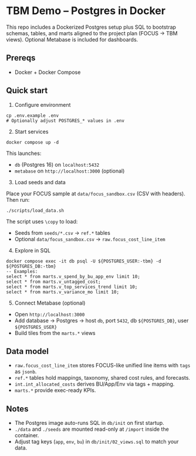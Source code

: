 # TBM Demo – Postgres in Docker

This repo includes a Dockerized Postgres setup plus SQL to bootstrap schemas, tables, and marts aligned to the project plan (FOCUS → TBM views). Optional Metabase is included for dashboards.

## Prereqs
- Docker + Docker Compose

## Quick start
1) Configure environment

```
cp .env.example .env
# Optionally adjust POSTGRES_* values in .env
```

2) Start services

```
docker compose up -d
```

This launches:
- `db` (Postgres 16) on `localhost:5432`
- `metabase` on `http://localhost:3000` (optional)

3) Load seeds and data

Place your FOCUS sample at `data/focus_sandbox.csv` (CSV with headers). Then run:

```
./scripts/load_data.sh
```

The script uses `\copy` to load:
- Seeds from `seeds/*.csv` → `ref.*` tables
- Optional `data/focus_sandbox.csv` → `raw.focus_cost_line_item`

4) Explore in SQL

```
docker compose exec -it db psql -U ${POSTGRES_USER:-tbm} -d ${POSTGRES_DB:-tbm}
-- Examples:
select * from marts.v_spend_by_bu_app_env limit 10;
select * from marts.v_untagged_cost;
select * from marts.v_top_services_trend limit 10;
select * from marts.v_variance_mo limit 10;
```

5) Connect Metabase (optional)
- Open `http://localhost:3000`
- Add database → Postgres → host `db`, port `5432`, db `${POSTGRES_DB}`, user `${POSTGRES_USER}`
- Build tiles from the `marts.*` views

## Data model
- `raw.focus_cost_line_item` stores FOCUS-like unified line items with `tags` as `jsonb`.
- `ref.*` tables hold mappings, taxonomy, shared cost rules, and forecasts.
- `int.int_allocated_costs` derives BU/App/Env via tags + mapping.
- `marts.*` provide exec-ready KPIs.

## Notes
- The Postgres image auto-runs SQL in `db/init` on first startup.
- `./data` and `./seeds` are mounted read-only at `/import` inside the container.
- Adjust tag keys (`app`, `env`, `bu`) in `db/init/02_views.sql` to match your data.

